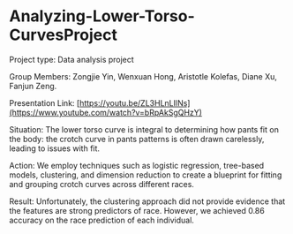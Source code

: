 # Analyzing-Lower-Torso-CurvesProject

Project type: Data analysis project

Group Members: Zongjie Yin, Wenxuan Hong, Aristotle Kolefas, Diane Xu, Fanjun Zeng.

Presentation Link: [https://youtu.be/ZL3HLnLIlNs](https://www.youtube.com/watch?v=bRpAkSgQHzY)

Situation: The lower torso curve is integral to determining how pants fit on the body: the crotch curve in pants patterns is often drawn carelessly, leading to issues with fit. 

Action: We employ techniques such as logistic regression, tree-based models, clustering, and dimension reduction to create a blueprint for fitting and grouping crotch curves across different races. 

Result: Unfortunately, the clustering approach did not provide evidence that the features are strong predictors of race. However, we achieved 0.86 accuracy on the race prediction of each individual.
